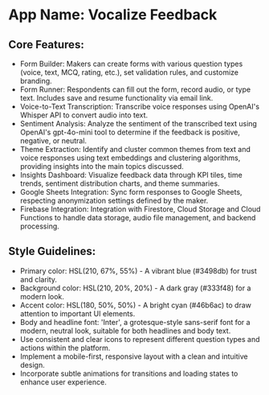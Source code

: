 # **App Name**: Vocalize Feedback

## Core Features:

- Form Builder: Makers can create forms with various question types (voice, text, MCQ, rating, etc.), set validation rules, and customize branding.
- Form Runner: Respondents can fill out the form, record audio, or type text. Includes save and resume functionality via email link.
- Voice-to-Text Transcription: Transcribe voice responses using OpenAI's Whisper API to convert audio into text.
- Sentiment Analysis: Analyze the sentiment of the transcribed text using OpenAI's gpt-4o-mini tool to determine if the feedback is positive, negative, or neutral.
- Theme Extraction: Identify and cluster common themes from text and voice responses using text embeddings and clustering algorithms, providing insights into the main topics discussed.
- Insights Dashboard: Visualize feedback data through KPI tiles, time trends, sentiment distribution charts, and theme summaries.
- Google Sheets Integration: Sync form responses to Google Sheets, respecting anonymization settings defined by the maker.
- Firebase Integration: Integration with Firestore, Cloud Storage and Cloud Functions to handle data storage, audio file management, and backend processing.

## Style Guidelines:

- Primary color: HSL(210, 67%, 55%) - A vibrant blue (#3498db) for trust and clarity.
- Background color: HSL(210, 20%, 20%) - A dark gray (#333f48) for a modern look.
- Accent color: HSL(180, 50%, 50%) - A bright cyan (#46b6ac) to draw attention to important UI elements.
- Body and headline font: 'Inter', a grotesque-style sans-serif font for a modern, neutral look, suitable for both headlines and body text.
- Use consistent and clear icons to represent different question types and actions within the platform.
- Implement a mobile-first, responsive layout with a clean and intuitive design.
- Incorporate subtle animations for transitions and loading states to enhance user experience.